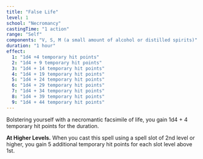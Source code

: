 ```yaml
---
title: "False Life"
level: 1
school: "Necromancy"
castingTime: "1 action"
range: "Self"
components: "V, S, M (a small amount of alcohol or distilled spirits)"
duration: "1 hour"
effect:
  1: "1d4 +4 temporary hit points"
  2: "1d4 + 9 temporary hit points"
  3: "1d4 + 14 temporary hit points"
  4: "1d4 + 19 temporary hit points"
  5: "1d4 + 24 temporary hit points"
  6: "1d4 + 29 temporary hit points"
  7: "1d4 + 34 temporary hit points"
  8: "1d4 + 39 temporary hit points"
  9: "1d4 + 44 temporary hit points"
---
```


Bolstering yourself with a necromantic facsimile of life, you gain 1d4 + 4 temporary hit points for the duration.

**At Higher Levels.** When you cast this spell using a spell slot of 2nd level or higher, you gain 5 additional temporary hit points for each slot level above 1st.
